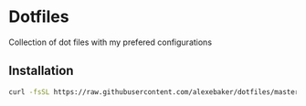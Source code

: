 # Dotfiles

Collection of dot files with my prefered configurations

## Installation

```bash
curl -fsSL https://raw.githubusercontent.com/alexebaker/dotfiles/master/install.sh | sh
```
